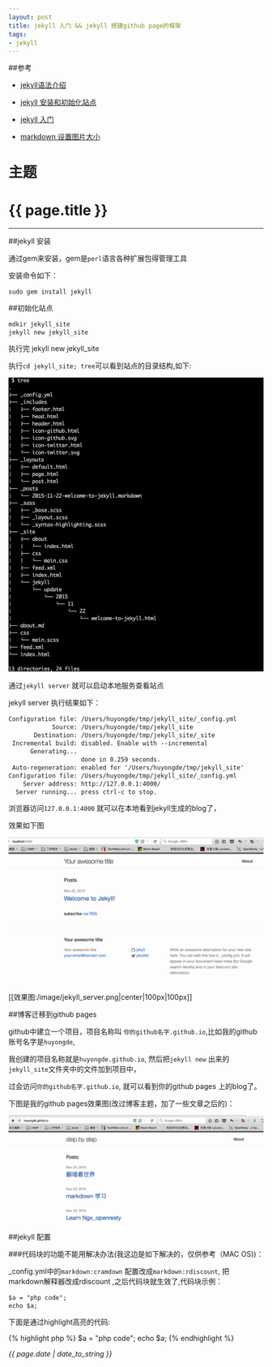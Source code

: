 ```yaml
---
layout: post 
title: jekyll 入门 && jekyll 搭建github page的框架
tags: 
- jekyll
---
```


##参考

* [jekyll语法介绍](http://github.tiankonguse.com/blog/2014/11/10/jekyll-study/)

* [jekyll 安装和初始化站点](http://jobinson.ga/%E5%BB%BA%E7%AB%99%E4%B9%8B%E8%B7%AF/2014/04/27/%E4%BD%BF%E7%94%A8jekyll%E7%94%9F%E6%88%90%E9%9D%99%E6%80%81%E7%AB%99/)

* [jekyll 入门](http://trefoil.github.io/2013/10/05/jekyll.html)

* [markdown 设置图片大小](http://uliweb.clkg.org/wiki/Help/MarkdownSyntax)

主题
======

<h1> {{ page.title }} </h1>

-----

##jekyll 安装

通过gem来安装，gem是`perl`语言各种扩展包得管理工具

安装命令如下：

```
sudo gem install jekyll
```

##初始化站点

```
mdkir jekyll_site
jekyll new jekyll_site
```
执行完 jekyll new jekyll_site

执行`cd jekyll_site; tree`可以看到站点的目录结构,如下:

![jekyll站点目录](/image/tree_re.png)

通过`jekyll server` 就可以启动本地服务查看站点

jekyll server 执行结果如下：

```
Configuration file: /Users/huyongde/tmp/jekyll_site/_config.yml
            Source: /Users/huyongde/tmp/jekyll_site
       Destination: /Users/huyongde/tmp/jekyll_site/_site
 Incremental build: disabled. Enable with --incremental
      Generating...
                    done in 0.259 seconds.
 Auto-regeneration: enabled for '/Users/huyongde/tmp/jekyll_site'
Configuration file: /Users/huyongde/tmp/jekyll_site/_config.yml
    Server address: http://127.0.0.1:4000/
  Server running... press ctrl-c to stop.
```

浏览器访问`127.0.0.1:4000` 就可以在本地看到jekyll生成的blog了，

效果如下图

![本机blog效果图](/image/jekyll_server.png)

[[效果图:/image/jekyll_server.png|center|100px|100px]]


##博客迁移到github pages

github中建立一个项目，项目名称叫 `你的github名字.github.io`,比如我的github账号名字是`huyongde`,

我创建的项目名称就是`huyongde.github.io`, 然后把`jekyll new` 出来的`jekyll_site`文件夹中的文件加到项目中，

过会访问`你的github名字.github.io`, 就可以看到你的github pages 上的blog了。

下图是我的github pages效果图(改过博客主题，加了一些文章之后的)：

![my github page blog](/image/huyongde_githubpages.png)

##jekyll 配置

###代码块的功能不能用解决办法(我这边是如下解决的，仅供参考（MAC OS))：

_config.yml中的`markdown:cramdown` 配置改成`markdown:rdiscount`, 把markdown解释器改成rdiscount ,之后代码块就生效了,代码块示例：

```
$a = "php code";
echo $a;
```

下面是通过highlight高亮的代码:

{% highlight php %}
$a = "php code";
echo $a;
{% endhighlight %}


*{{ page.date | date_to_string }}*
